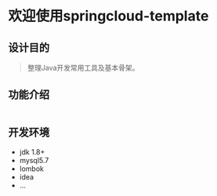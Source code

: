 # 欢迎使用springcloud-template
## 设计目的
> 整理Java开发常用工具及基本骨架。
## 功能介绍
```

```
## 开发环境

- jdk 1.8+
- mysql5.7
- lombok
- idea
- ...